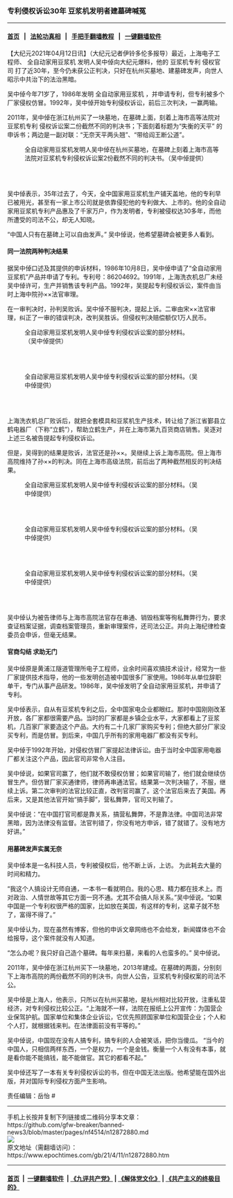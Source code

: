 ### 专利侵权诉讼30年 豆浆机发明者建墓碑喊冤
------------------------

#### [首页](https://github.com/gfw-breaker/banned-news3/blob/master/README.md) &nbsp;&nbsp;|&nbsp;&nbsp; [法轮功真相](https://github.com/begood0513/basic/blob/master/README.md)  &nbsp;&nbsp;|&nbsp;&nbsp; [手把手翻墙教程](https://github.com/gfw-breaker/guides/wiki)  &nbsp;&nbsp;|&nbsp;&nbsp; [一键翻墙软件](https://github.com/gfw-breaker/nogfw/blob/master/README.md)  



<div><p>
 【大纪元2021年04月12日讯】（大纪元记者伊铃多伦多报导）最近，上海电子工程师、
 <ok href="https://www.epochtimes.com/gb/tag/%E5%85%A8%E8%87%AA%E5%8A%A8%E5%AE%B6%E7%94%A8%E8%B1%86%E6%B5%86%E6%9C%BA.html">
  全自动家用豆浆机
 </ok>
 发明人吴中倬向大纪元爆料，他的
 <ok href="https://www.epochtimes.com/gb/tag/%E8%B1%86%E6%B5%86%E6%9C%BA%E4%B8%93%E5%88%A9.html">
  豆浆机专利
 </ok>
 <ok href="https://www.epochtimes.com/gb/tag/%E4%BE%B5%E6%9D%83%E5%AE%98%E5%8F%B8.html">
  侵权官司
 </ok>
 打了近30年，至今仍未获公正判决，只好在杭州买墓地、建墓碑发声，向世人昭示中共治下的法治黑暗。
</p>
<p>
 吴中倬今年71岁了，1986年发明
 <ok href="https://www.epochtimes.com/gb/tag/%E5%85%A8%E8%87%AA%E5%8A%A8%E5%AE%B6%E7%94%A8%E8%B1%86%E6%B5%86%E6%9C%BA.html">
  全自动家用豆浆机
 </ok>
 ，并申请专利，但专利被多个厂家侵权仿冒。1992年，吴中倬开始专利侵权诉讼，前后三次判决，一赢两输。
</p>
<p>
 2011年，吴中倬在浙江杭州买了一块墓地，在墓碑上面，刻着上海市高等法院对
 <ok href="https://www.epochtimes.com/gb/tag/%E8%B1%86%E6%B5%86%E6%9C%BA%E4%B8%93%E5%88%A9.html">
  豆浆机专利
 </ok>
 侵权诉讼案二份截然不同的判决书；下面刻着标题为“失衡的天平” 的申诉书；两边是一副对联：“无奈天平两头翘”、“带给阎王断公道”。
</p>
<figure aria-describedby="caption-attachment-12872894" class="wp-caption aligncenter" id="attachment_12872894" style="width: 450px">
 <ok href="https://i.epochtimes.com/assets/uploads/2021/04/id12872894-0006-3.jpg" target="_blank">
  <img alt="" class="size-medium wp-image-12872894" src="https://i.epochtimes.com/assets/uploads/2021/04/id12872894-0006-3-450x338.jpg"/>
 </ok>
 <br/><figcaption class="wp-caption-text" id="caption-attachment-12872894">
  全自动家用豆浆机发明人吴中倬在杭州买墓地，在墓碑上刻着上海市高等法院对豆浆机专利侵权诉讼案2份截然不同的判决书。（吴中倬提供）
 </figcaption><br/>
</figure><br/>
<p>
 吴中倬表示，35年过去了，今天，全中国家用豆浆机生产铺天盖地，他的专利早已被用光，甚至有一家上市公司就是依靠侵犯他的专利做大、上市的。他的全自动家用豆浆机专利产品惠及了千家万户，作为发明者，专利被侵权达30多年，而他所遭受的司法不公，却无人知晓。
</p>
<p>
 “中国人只有在墓碑上可以自由发声。” 吴中倬说，他希望墓碑会被更多人看到。
</p>
<h4>
 同一法院两种判决结果
</h4>
<p>
 据吴中倬口述及其提供的申诉材料，1986年10月8日，吴中倬申请了“全自动家用豆浆机”产品并申请了专利。专利号：86204692。1991年，上海洗衣机总厂未经吴中倬许可，生产并销售该专利产品。1992年，吴提起专利侵权诉讼，案件由当时上海中院孙××法官审理。
</p>
<p>
 在一审判决时，孙判吴败诉。吴中倬不服判决，提起上诉。二审由宋××法官审理，纠正了一审的错误判决，改判吴胜诉。但侵权判决赔偿额仅1万人民币。
</p>
<figure aria-describedby="caption-attachment-12872895" class="wp-caption aligncenter" id="attachment_12872895" style="width: 397px">
 <ok href="https://i.epochtimes.com/assets/uploads/2021/04/id12872895-0001-14.jpg" target="_blank">
  <img alt="" class="wp-image-12872895" src="https://i.epochtimes.com/assets/uploads/2021/04/id12872895-0001-14-450x614.jpg"/>
 </ok>
 <br/><figcaption class="wp-caption-text" id="caption-attachment-12872895">
  全自动家用豆浆机发明人吴中倬专利侵权诉讼案的部分材料。（吴中倬提供）
 </figcaption><br/>
</figure><br/>
<figure aria-describedby="caption-attachment-12872899" class="wp-caption aligncenter" id="attachment_12872899" style="width: 401px">
 <ok href="https://i.epochtimes.com/assets/uploads/2021/04/id12872899-0002-8.jpg" target="_blank">
  <img alt="" class="wp-image-12872899" src="https://i.epochtimes.com/assets/uploads/2021/04/id12872899-0002-8-450x614.jpg"/>
 </ok>
 <br/><figcaption class="wp-caption-text" id="caption-attachment-12872899">
  全自动家用豆浆机发明人吴中倬专利侵权诉讼案的部分材料。（吴中倬提供）
 </figcaption><br/>
</figure><br/>
<p>
 上海洗衣机总厂败诉后，就把全套模具和豆浆机生产技术，转让给了浙江省鄞县立鹤电器厂（下称“立鹤”），帮助立鹤生产，并在上海市第九百货商店销售。吴逐对上述三名被告提起专利侵权诉讼。
</p>
<p>
 但是，吴得到的结果是败诉，法官还是孙××。吴继续上诉上海市高院。但上海市高院维持了孙××的判决。同在上海市高级法院，前后出了两种截然相反的判决结果。
</p>
<figure aria-describedby="caption-attachment-12872901" class="wp-caption aligncenter" id="attachment_12872901" style="width: 401px">
 <ok href="https://i.epochtimes.com/assets/uploads/2021/04/id12872901-0003-6.jpg" target="_blank">
  <img alt="" class="wp-image-12872901" src="https://i.epochtimes.com/assets/uploads/2021/04/id12872901-0003-6-450x614.jpg"/>
 </ok>
 <br/><figcaption class="wp-caption-text" id="caption-attachment-12872901">
  全自动家用豆浆机发明人吴中倬专利侵权诉讼案的部分材料。（吴中倬提供）
 </figcaption><br/>
</figure><br/>
<figure aria-describedby="caption-attachment-12872902" class="wp-caption aligncenter" id="attachment_12872902" style="width: 399px">
 <ok href="https://i.epochtimes.com/assets/uploads/2021/04/id12872902-0004-4.jpg" target="_blank">
  <img alt="" class="wp-image-12872902" src="https://i.epochtimes.com/assets/uploads/2021/04/id12872902-0004-4-450x614.jpg"/>
 </ok>
 <br/><figcaption class="wp-caption-text" id="caption-attachment-12872902">
  全自动家用豆浆机发明人吴中倬专利侵权诉讼案的部分材料。（吴中倬提供）
 </figcaption><br/>
</figure><br/>
<figure aria-describedby="caption-attachment-12872903" class="wp-caption aligncenter" id="attachment_12872903" style="width: 403px">
 <ok href="https://i.epochtimes.com/assets/uploads/2021/04/id12872903-0005-6.jpg" target="_blank">
  <img alt="" class="wp-image-12872903" src="https://i.epochtimes.com/assets/uploads/2021/04/id12872903-0005-6-450x614.jpg"/>
 </ok>
 <br/><figcaption class="wp-caption-text" id="caption-attachment-12872903">
  全自动家用豆浆机发明人吴中倬专利侵权诉讼案的部分材料。（吴中倬提供）
 </figcaption><br/>
</figure><br/>
<p>
 吴中倬认为被告律师与上海市高院法官存在串通、销毁档案等徇私舞弊行为，要求查证档案证据，调查档案管理员，重新审理案件，还司法公正。并向上海纪律检查委员会申诉，但毫无结果。
</p>
<h4>
 官商勾结 求助无门
</h4>
<p>
 吴中倬原是黄浦江隧道管理所电子工程师，业余时间喜欢搞技术设计，经常为一些厂家提供技术指导，他的一些发明创造被中国很多厂家使用。1986年从单位辞职单干，专门从事产品研发。1986年，吴中倬发明了全自动家用豆浆机，并申请了专利。
</p>
<p>
 吴中倬表示，自从有豆浆机专利之后，全中国家电企业都眼红。那时中国刚刚改革开放，各厂家都很需要产品。当时的厂家都是乡镇企业水平，大家都看上了豆浆机，几百家厂家要造这个产品。大约有二十几家厂家购买专利；但绝大部分厂家没买专利，而是仿冒。到后来，中国几乎所有的家用电器厂都没有买专利。
</p>
<p>
 吴中倬于1992年开始，对侵权仿冒厂家提起法律诉讼。由于当时全中国家用电器厂都关注这个产品，因此官司非常令人注目。
</p>
<p>
 吴中倬说，如果官司赢了，他们就不敢侵权仿冒；如果官司输了，他们就会继续仿冒生产。但仿冒厂家买通律师，律师再串通法官。结果第一次判决输了，不服，继续上诉。第二次审判的法官比较正直，改判官司赢了。这个法官后来去了美国。再后来，又是其他法官开始“搞手脚”，营私舞弊，官司又判输了。
</p>
<p>
 吴中倬说：“在中国打官司都是靠关系，搞营私舞弊，不是靠法律。中国司法非常黑暗，因为法律没有监督。法官判错了，你没有地方申诉，错了就错了。没有地方好讲。”
</p>
<h4>
 用墓碑发声实属无奈
</h4>
<p>
 吴中倬本是一名科技人员，专利被侵权后，他不断上诉，上访。 为此耗去大量的时间和精力。
</p>
<p>
 “我这个人搞设计无师自通，一本书一看就明白。我的心思、精力都在技术上。而对政治、人情世故等其它方面一窍不通。尤其不会搞人际关系。”吴中倬说。“如果中国是一个专利权很严格的国家，比如放在美国，有这样的专利，这辈子就不愁了，富得不得了。”
</p>
<p>
 吴中倬认为，现在虽然有博客，但他的申诉文章网络也不会给发，新闻媒体也不会给报导，这个案件就没有人知道。
</p>
<p>
 “怎么办呢？我只好自己造个墓碑。每年来扫墓，来看的人也蛮多的。” 吴中倬说。
</p>
<p>
 2011年，吴中倬在浙江杭州买下一块墓地，2013年建成。在墓碑的两面，分别刻下上海市高院的两份截然不同的判决书，向世人公告，豆浆机专利侵权案的司法不公。
</p>
<p>
 吴中倬是上海人，他表示，只所以在杭州买墓地，是杭州相对比较开放，注重私营经济，对专利侵权比较公正。“上海就不一样，法院在报纸上公开宣传：为国营企业保驾护航。国家单位和集体企业诉讼，它优先照顾国家单位和国营企业；个人和个人打，就根据钱来判。在法律面前没有平等的。”
</p>
<p>
 吴中倬说，中国现在没有人搞专利，搞专利的人会被笑话，把你当傻瓜。 “当今的中国人，只相信两样东西，一个是权力，一个是金钱。衡量一个人有没有本事，就是看你能不能搞钱，能不能做官。其它的都看不起。”
</p>
<p>
 吴中倬还写了一本有关专利侵权诉讼的书，但在中国无法出版。他希望能在国外出版，并对国际专利侵权方面产生影响。
</p>
<p>
 责任编辑：岳怡 #
</p>
</div>
<hr/>
手机上长按并复制下列链接或二维码分享本文章：<br/>
https://github.com/gfw-breaker/banned-news3/blob/master/pages/nf4514/n12872880.md <br/>
<a href='https://github.com/gfw-breaker/banned-news3/blob/master/pages/nf4514/n12872880.md'><img src='https://github.com/gfw-breaker/banned-news3/blob/master/pages/nf4514/n12872880.md.png'/></a> <br/>
原文地址（需翻墙访问）：https://www.epochtimes.com/gb/21/4/11/n12872880.htm


------------------------
#### [首页](https://github.com/gfw-breaker/banned-news3/blob/master/README.md) &nbsp;|&nbsp; [一键翻墙软件](https://github.com/gfw-breaker/nogfw/blob/master/README.md) &nbsp;| [《九评共产党》](https://github.com/gfw-breaker/9ping.md/blob/master/README.md#九评之一评共产党是什么) | [《解体党文化》](https://github.com/gfw-breaker/jtdwh.md/blob/master/README.md) | [《共产主义的终极目的》](https://github.com/gfw-breaker/gczydzjmd.md/blob/master/README.md)


<img src='http://gfw-breaker.win/banned-news3/pages/nf4514/n12872880.md' width='0px' height='0px'/>